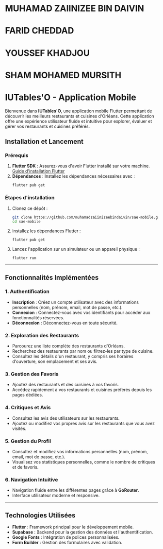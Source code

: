 # MUHAMAD ZAIINIZEE BIN DAIVIN
# FARID CHEDDAD
# YOUSSEF KHADJOU
# SHAM MOHAMED MURSITH

# IUTables'O - Application Mobile
Bienvenue dans **IUTables'O**, une application mobile Flutter permettant de découvrir les meilleurs restaurants et cuisines d'Orléans. Cette application offre une expérience utilisateur fluide et intuitive pour explorer, évaluer et gérer vos restaurants et cuisines préférés.

## Installation et Lancement

### Prérequis
1. **Flutter SDK** : Assurez-vous d'avoir Flutter installé sur votre machine. [Guide d'installation Flutter](https://docs.flutter.dev/get-started/install)
2. **Dépendances** : Installez les dépendances nécessaires avec :
    ```bash
    flutter pub get
    ```

### Étapes d'installation
1. Clonez ce dépôt :
    ```bash
    git clone https://github.com/muhamadzaiinizeebindaivin/sae-mobile.git
    cd sae-mobile
    ```
2. Installez les dépendances Flutter :
    ```bash
    flutter pub get
    ```
3. Lancez l'application sur un simulateur ou un appareil physique :
    ```bash
    flutter run
    ```

---

## Fonctionnalités Implémentées

### 1. Authentification
- **Inscription** : Créez un compte utilisateur avec des informations personnelles (nom, prénom, email, mot de passe, etc.).
- **Connexion** : Connectez-vous avec vos identifiants pour accéder aux fonctionnalités réservées.
- **Déconnexion** : Déconnectez-vous en toute sécurité.

### 2. Exploration des Restaurants
- Parcourez une liste complète des restaurants d'Orléans.
- Recherchez des restaurants par nom ou filtrez-les par type de cuisine.
- Consultez les détails d'un restaurant, y compris ses horaires d'ouverture, son emplacement et ses avis.

### 3. Gestion des Favoris
- Ajoutez des restaurants et des cuisines à vos favoris.
- Accédez rapidement à vos restaurants et cuisines préférés depuis les pages dédiées.

### 4. Critiques et Avis
- Consultez les avis des utilisateurs sur les restaurants.
- Ajoutez ou modifiez vos propres avis sur les restaurants que vous avez visités.

### 5. Gestion du Profil
- Consultez et modifiez vos informations personnelles (nom, prénom, email, mot de passe, etc.).
- Visualisez vos statistiques personnelles, comme le nombre de critiques et de favoris.

### 6. Navigation Intuitive
- Navigation fluide entre les différentes pages grâce à **GoRouter**.
- Interface utilisateur moderne et responsive.

---

## Technologies Utilisées
- **Flutter** : Framework principal pour le développement mobile.
- **Supabase** : Backend pour la gestion des données et l'authentification.
- **Google Fonts** : Intégration de polices personnalisées.
- **Form Builder** : Gestion des formulaires avec validation.
